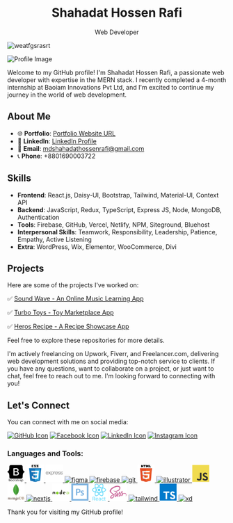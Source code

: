 <h1 align="center">Shahadat Hossen Rafi</h1><p align="center">Web Developer</p>


<p align="left"> <img src="https://komarev.com/ghpvc/?username=weatfgsrasrt&label=Profile%20views&color=0e75b6&style=flat" alt="weatfgsrasrt" /> </p>

![Profile Image](https://scontent.fcgp7-1.fna.fbcdn.net/v/t39.30808-6/385315133_2631407637010844_1479047320844397855_n.jpg?_nc_cat=109&ccb=1-7&_nc_sid=5f2048&_nc_ohc=EKhXMz5O1x0AX-vpRYu&_nc_ht=scontent.fcgp7-1.fna&oh=00_AfDzXd2aeujlWpE09NdMXoTJvA-J0Xj0dU-wGi9sdeBgcQ&oe=655607DB)

Welcome to my GitHub profile! I'm Shahadat Hossen Rafi, a passionate web developer with expertise in the MERN stack. I recently completed a 4-month internship at Baoiam Innovations Pvt Ltd, and I'm excited to continue my journey in the world of web development.

## About Me

- 🌐 **Portfolio**: [Portfolio Website URL](https://dev-shahadat-rafi.pantheonsite.io/)
- 💼 **LinkedIn**: [LinkedIn Profile](https://www.linkedin.com/in/shahadatrafi/)
- 📧 **Email**: mdshahadathossenrafi@gmail.com
- 📞 **Phone**: +8801690003722


## Skills

- **Frontend**: React.js, Daisy-UI, Bootstrap, Tailwind, Material-UI, Context API
- **Backend**: JavaScript, Redux, TypeScript, Express JS, Node, MongoDB, Authentication
- **Tools**: Firebase, GitHub, Vercel, Netlify, NPM, Siteground, Bluehost
- **Interpersonal Skills**: Teamwork, Responsibility, Leadership, Patience, Empathy, Active Listening
- **Extra**: WordPress, Wix, Elementor, WooCommerce, Divi

## Projects

Here are some of the projects I've worked on:

✅ [Sound Wave - An Online Music Learning App](https://soundwave-e8dde.web.app/)

✅ [Turbo Toys - Toy Marketplace App](https://turbo-toys.web.app/)

✅ [Heros Recipe - A Recipe Showcase App](https://heros-recipe.web.app/)

Feel free to explore these repositories for more details.


I'm actively freelancing on Upwork, Fiverr, and Freelancer.com, delivering web development solutions and providing top-notch service to clients. If you have any questions, want to collaborate on a project, or just want to chat, feel free to reach out to me. I'm looking forward to connecting with you!

## Let's Connect

You can connect with me on social media:

[![GitHub Icon](https://img.icons8.com/color/48/000000/github.png)](https://github.com/shahadatrafi)
[![Facebook Icon](https://img.icons8.com/color/48/000000/facebook.png)](https://www.facebook.com/ShahadatRafi0)
[![LinkedIn Icon](https://img.icons8.com/color/48/000000/linkedin.png)](https://www.linkedin.com/in/shahadatrafi/)
[![Instagram Icon](https://img.icons8.com/color/48/000000/instagram.png)](https://www.instagram.com/shahadatrafi0/)


<h3 align="left">Languages and Tools:</h3>
<p align="left"> <a href="https://getbootstrap.com" target="_blank" rel="noreferrer"> <img src="https://raw.githubusercontent.com/devicons/devicon/master/icons/bootstrap/bootstrap-plain-wordmark.svg" alt="bootstrap" width="40" height="40"/> </a> <a href="https://www.w3schools.com/css/" target="_blank" rel="noreferrer"> <img src="https://raw.githubusercontent.com/devicons/devicon/master/icons/css3/css3-original-wordmark.svg" alt="css3" width="40" height="40"/> </a> <a href="https://expressjs.com" target="_blank" rel="noreferrer"> <img src="https://raw.githubusercontent.com/devicons/devicon/master/icons/express/express-original-wordmark.svg" alt="express" width="40" height="40"/> </a> <a href="https://www.figma.com/" target="_blank" rel="noreferrer"> <img src="https://www.vectorlogo.zone/logos/figma/figma-icon.svg" alt="figma" width="40" height="40"/> </a> <a href="https://firebase.google.com/" target="_blank" rel="noreferrer"> <img src="https://www.vectorlogo.zone/logos/firebase/firebase-icon.svg" alt="firebase" width="40" height="40"/> </a> <a href="https://git-scm.com/" target="_blank" rel="noreferrer"> <img src="https://www.vectorlogo.zone/logos/git-scm/git-scm-icon.svg" alt="git" width="40" height="40"/> </a> <a href="https://www.w3.org/html/" target="_blank" rel="noreferrer"> <img src="https://raw.githubusercontent.com/devicons/devicon/master/icons/html5/html5-original-wordmark.svg" alt="html5" width="40" height="40"/> </a> <a href="https://www.adobe.com/in/products/illustrator.html" target="_blank" rel="noreferrer"> <img src="https://www.vectorlogo.zone/logos/adobe_illustrator/adobe_illustrator-icon.svg" alt="illustrator" width="40" height="40"/> </a> <a href="https://developer.mozilla.org/en-US/docs/Web/JavaScript" target="_blank" rel="noreferrer"> <img src="https://raw.githubusercontent.com/devicons/devicon/master/icons/javascript/javascript-original.svg" alt="javascript" width="40" height="40"/> </a> <a href="https://www.mongodb.com/" target="_blank" rel="noreferrer"> <img src="https://raw.githubusercontent.com/devicons/devicon/master/icons/mongodb/mongodb-original-wordmark.svg" alt="mongodb" width="40" height="40"/> </a> <a href="https://nextjs.org/" target="_blank" rel="noreferrer"> <img src="https://cdn.worldvectorlogo.com/logos/nextjs-2.svg" alt="nextjs" width="40" height="40"/> </a> <a href="https://nodejs.org" target="_blank" rel="noreferrer"> <img src="https://raw.githubusercontent.com/devicons/devicon/master/icons/nodejs/nodejs-original-wordmark.svg" alt="nodejs" width="40" height="40"/> </a> <a href="https://www.photoshop.com/en" target="_blank" rel="noreferrer"> <img src="https://raw.githubusercontent.com/devicons/devicon/master/icons/photoshop/photoshop-line.svg" alt="photoshop" width="40" height="40"/> </a> <a href="https://reactjs.org/" target="_blank" rel="noreferrer"> <img src="https://raw.githubusercontent.com/devicons/devicon/master/icons/react/react-original-wordmark.svg" alt="react" width="40" height="40"/> </a> <a href="https://sass-lang.com" target="_blank" rel="noreferrer"> <img src="https://raw.githubusercontent.com/devicons/devicon/master/icons/sass/sass-original.svg" alt="sass" width="40" height="40"/> </a> <a href="https://tailwindcss.com/" target="_blank" rel="noreferrer"> <img src="https://www.vectorlogo.zone/logos/tailwindcss/tailwindcss-icon.svg" alt="tailwind" width="40" height="40"/> </a> <a href="https://www.typescriptlang.org/" target="_blank" rel="noreferrer"> <img src="https://raw.githubusercontent.com/devicons/devicon/master/icons/typescript/typescript-original.svg" alt="typescript" width="40" height="40"/> </a> <a href="https://www.adobe.com/products/xd.html" target="_blank" rel="noreferrer"> <img src="https://cdn.worldvectorlogo.com/logos/adobe-xd.svg" alt="xd" width="40" height="40"/> </a> </p>

Thank you for visiting my GitHub profile!
